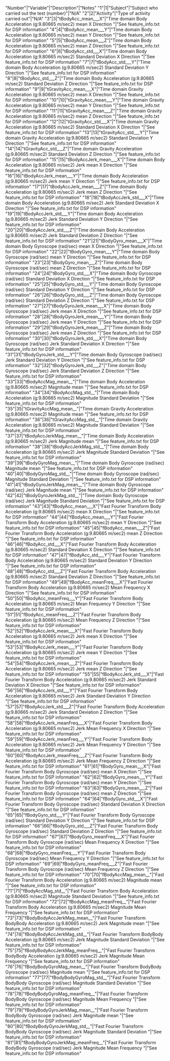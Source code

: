"Number"|"Variable"|"Description"|"Notes"
"1"|1|"Subject"|"Subject who carried out the test (number)"|"N/A"
"2"|2|"Activity"|"Type of activity carried out"|"N/A"
"3"|3|"tBodyAcc_mean___X"|"Time domain Body Acceleration (g:9.80665 m/sec2) mean  X Direction "|"See feature_info.txt for DSP information"
"4"|4|"tBodyAcc_mean___Y"|"Time domain Body Acceleration (g:9.80665 m/sec2) mean  Y Direction "|"See feature_info.txt for DSP information"
"5"|5|"tBodyAcc_mean___Z"|"Time domain Body Acceleration (g:9.80665 m/sec2) mean  Z Direction "|"See feature_info.txt for DSP information"
"6"|6|"tBodyAcc_std___X"|"Time domain Body Acceleration (g:9.80665 m/sec2)  Standard Deviation  X Direction "|"See feature_info.txt for DSP information"
"7"|7|"tBodyAcc_std___Y"|"Time domain Body Acceleration (g:9.80665 m/sec2)  Standard Deviation  Y Direction "|"See feature_info.txt for DSP information"
"8"|8|"tBodyAcc_std___Z"|"Time domain Body Acceleration (g:9.80665 m/sec2)  Standard Deviation  Z Direction "|"See feature_info.txt for DSP information"
"9"|9|"tGravityAcc_mean___X"|"Time domain Gravity Acceleration (g:9.80665 m/sec2) mean  X Direction "|"See feature_info.txt for DSP information"
"10"|10|"tGravityAcc_mean___Y"|"Time domain Gravity Acceleration (g:9.80665 m/sec2) mean  Y Direction "|"See feature_info.txt for DSP information"
"11"|11|"tGravityAcc_mean___Z"|"Time domain Gravity Acceleration (g:9.80665 m/sec2) mean  Z Direction "|"See feature_info.txt for DSP information"
"12"|12|"tGravityAcc_std___X"|"Time domain Gravity Acceleration (g:9.80665 m/sec2)  Standard Deviation  X Direction "|"See feature_info.txt for DSP information"
"13"|13|"tGravityAcc_std___Y"|"Time domain Gravity Acceleration (g:9.80665 m/sec2)  Standard Deviation  Y Direction "|"See feature_info.txt for DSP information"
"14"|14|"tGravityAcc_std___Z"|"Time domain Gravity Acceleration (g:9.80665 m/sec2)  Standard Deviation  Z Direction "|"See feature_info.txt for DSP information"
"15"|15|"tBodyAccJerk_mean___X"|"Time domain Body Acceleration (g:9.80665 m/sec2) Jerk mean  X Direction "|"See feature_info.txt for DSP information"
"16"|16|"tBodyAccJerk_mean___Y"|"Time domain Body Acceleration (g:9.80665 m/sec2) Jerk mean  Y Direction "|"See feature_info.txt for DSP information"
"17"|17|"tBodyAccJerk_mean___Z"|"Time domain Body Acceleration (g:9.80665 m/sec2) Jerk mean  Z Direction "|"See feature_info.txt for DSP information"
"18"|18|"tBodyAccJerk_std___X"|"Time domain Body Acceleration (g:9.80665 m/sec2) Jerk Standard Deviation  X Direction "|"See feature_info.txt for DSP information"
"19"|19|"tBodyAccJerk_std___Y"|"Time domain Body Acceleration (g:9.80665 m/sec2) Jerk Standard Deviation  Y Direction "|"See feature_info.txt for DSP information"
"20"|20|"tBodyAccJerk_std___Z"|"Time domain Body Acceleration (g:9.80665 m/sec2) Jerk Standard Deviation  Z Direction "|"See feature_info.txt for DSP information"
"21"|21|"tBodyGyro_mean___X"|"Time domain Body Gyroscope (rad/sec) mean  X Direction "|"See feature_info.txt for DSP information"
"22"|22|"tBodyGyro_mean___Y"|"Time domain Body Gyroscope (rad/sec) mean  Y Direction "|"See feature_info.txt for DSP information"
"23"|23|"tBodyGyro_mean___Z"|"Time domain Body Gyroscope (rad/sec) mean  Z Direction "|"See feature_info.txt for DSP information"
"24"|24|"tBodyGyro_std___X"|"Time domain Body Gyroscope (rad/sec)  Standard Deviation  X Direction "|"See feature_info.txt for DSP information"
"25"|25|"tBodyGyro_std___Y"|"Time domain Body Gyroscope (rad/sec)  Standard Deviation  Y Direction "|"See feature_info.txt for DSP information"
"26"|26|"tBodyGyro_std___Z"|"Time domain Body Gyroscope (rad/sec)  Standard Deviation  Z Direction "|"See feature_info.txt for DSP information"
"27"|27|"tBodyGyroJerk_mean___X"|"Time domain Body Gyroscope (rad/sec) Jerk mean  X Direction "|"See feature_info.txt for DSP information"
"28"|28|"tBodyGyroJerk_mean___Y"|"Time domain Body Gyroscope (rad/sec) Jerk mean  Y Direction "|"See feature_info.txt for DSP information"
"29"|29|"tBodyGyroJerk_mean___Z"|"Time domain Body Gyroscope (rad/sec) Jerk mean  Z Direction "|"See feature_info.txt for DSP information"
"30"|30|"tBodyGyroJerk_std___X"|"Time domain Body Gyroscope (rad/sec) Jerk Standard Deviation  X Direction "|"See feature_info.txt for DSP information"
"31"|31|"tBodyGyroJerk_std___Y"|"Time domain Body Gyroscope (rad/sec) Jerk Standard Deviation  Y Direction "|"See feature_info.txt for DSP information"
"32"|32|"tBodyGyroJerk_std___Z"|"Time domain Body Gyroscope (rad/sec) Jerk Standard Deviation  Z Direction "|"See feature_info.txt for DSP information"
"33"|33|"tBodyAccMag_mean__"|"Time domain Body Acceleration (g:9.80665 m/sec2) Magnitude mean "|"See feature_info.txt for DSP information"
"34"|34|"tBodyAccMag_std__"|"Time domain Body Acceleration (g:9.80665 m/sec2) Magnitude  Standard Deviation  "|"See feature_info.txt for DSP information"
"35"|35|"tGravityAccMag_mean__"|"Time domain Gravity Acceleration (g:9.80665 m/sec2) Magnitude mean "|"See feature_info.txt for DSP information"
"36"|36|"tGravityAccMag_std__"|"Time domain Gravity Acceleration (g:9.80665 m/sec2) Magnitude  Standard Deviation  "|"See feature_info.txt for DSP information"
"37"|37|"tBodyAccJerkMag_mean__"|"Time domain Body Acceleration (g:9.80665 m/sec2) Jerk Magnitude mean "|"See feature_info.txt for DSP information"
"38"|38|"tBodyAccJerkMag_std__"|"Time domain Body Acceleration (g:9.80665 m/sec2) Jerk Magnitude  Standard Deviation  "|"See feature_info.txt for DSP information"
"39"|39|"tBodyGyroMag_mean__"|"Time domain Body Gyroscope (rad/sec) Magnitude mean "|"See feature_info.txt for DSP information"
"40"|40|"tBodyGyroMag_std__"|"Time domain Body Gyroscope (rad/sec) Magnitude  Standard Deviation  "|"See feature_info.txt for DSP information"
"41"|41|"tBodyGyroJerkMag_mean__"|"Time domain Body Gyroscope (rad/sec) Jerk Magnitude mean "|"See feature_info.txt for DSP information"
"42"|42|"tBodyGyroJerkMag_std__"|"Time domain Body Gyroscope (rad/sec) Jerk Magnitude  Standard Deviation  "|"See feature_info.txt for DSP information"
"43"|43|"fBodyAcc_mean___X"|"Fast Fourier Transform Body Acceleration (g:9.80665 m/sec2) mean  X Direction "|"See feature_info.txt for DSP information"
"44"|44|"fBodyAcc_mean___Y"|"Fast Fourier Transform Body Acceleration (g:9.80665 m/sec2) mean  Y Direction "|"See feature_info.txt for DSP information"
"45"|45|"fBodyAcc_mean___Z"|"Fast Fourier Transform Body Acceleration (g:9.80665 m/sec2) mean  Z Direction "|"See feature_info.txt for DSP information"
"46"|46|"fBodyAcc_std___X"|"Fast Fourier Transform Body Acceleration (g:9.80665 m/sec2)  Standard Deviation  X Direction "|"See feature_info.txt for DSP information"
"47"|47|"fBodyAcc_std___Y"|"Fast Fourier Transform Body Acceleration (g:9.80665 m/sec2)  Standard Deviation  Y Direction "|"See feature_info.txt for DSP information"
"48"|48|"fBodyAcc_std___Z"|"Fast Fourier Transform Body Acceleration (g:9.80665 m/sec2)  Standard Deviation  Z Direction "|"See feature_info.txt for DSP information"
"49"|49|"fBodyAcc_meanFreq___X"|"Fast Fourier Transform Body Acceleration (g:9.80665 m/sec2)  Mean Frequency  X Direction "|"See feature_info.txt for DSP information"
"50"|50|"fBodyAcc_meanFreq___Y"|"Fast Fourier Transform Body Acceleration (g:9.80665 m/sec2)  Mean Frequency  Y Direction "|"See feature_info.txt for DSP information"
"51"|51|"fBodyAcc_meanFreq___Z"|"Fast Fourier Transform Body Acceleration (g:9.80665 m/sec2)  Mean Frequency  Z Direction "|"See feature_info.txt for DSP information"
"52"|52|"fBodyAccJerk_mean___X"|"Fast Fourier Transform Body Acceleration (g:9.80665 m/sec2) Jerk mean  X Direction "|"See feature_info.txt for DSP information"
"53"|53|"fBodyAccJerk_mean___Y"|"Fast Fourier Transform Body Acceleration (g:9.80665 m/sec2) Jerk mean  Y Direction "|"See feature_info.txt for DSP information"
"54"|54|"fBodyAccJerk_mean___Z"|"Fast Fourier Transform Body Acceleration (g:9.80665 m/sec2) Jerk mean  Z Direction "|"See feature_info.txt for DSP information"
"55"|55|"fBodyAccJerk_std___X"|"Fast Fourier Transform Body Acceleration (g:9.80665 m/sec2) Jerk Standard Deviation  X Direction "|"See feature_info.txt for DSP information"
"56"|56|"fBodyAccJerk_std___Y"|"Fast Fourier Transform Body Acceleration (g:9.80665 m/sec2) Jerk Standard Deviation  Y Direction "|"See feature_info.txt for DSP information"
"57"|57|"fBodyAccJerk_std___Z"|"Fast Fourier Transform Body Acceleration (g:9.80665 m/sec2) Jerk Standard Deviation  Z Direction "|"See feature_info.txt for DSP information"
"58"|58|"fBodyAccJerk_meanFreq___X"|"Fast Fourier Transform Body Acceleration (g:9.80665 m/sec2) Jerk Mean Frequency  X Direction "|"See feature_info.txt for DSP information"
"59"|59|"fBodyAccJerk_meanFreq___Y"|"Fast Fourier Transform Body Acceleration (g:9.80665 m/sec2) Jerk Mean Frequency  Y Direction "|"See feature_info.txt for DSP information"
"60"|60|"fBodyAccJerk_meanFreq___Z"|"Fast Fourier Transform Body Acceleration (g:9.80665 m/sec2) Jerk Mean Frequency  Z Direction "|"See feature_info.txt for DSP information"
"61"|61|"fBodyGyro_mean___X"|"Fast Fourier Transform Body Gyroscope (rad/sec) mean  X Direction "|"See feature_info.txt for DSP information"
"62"|62|"fBodyGyro_mean___Y"|"Fast Fourier Transform Body Gyroscope (rad/sec) mean  Y Direction "|"See feature_info.txt for DSP information"
"63"|63|"fBodyGyro_mean___Z"|"Fast Fourier Transform Body Gyroscope (rad/sec) mean  Z Direction "|"See feature_info.txt for DSP information"
"64"|64|"fBodyGyro_std___X"|"Fast Fourier Transform Body Gyroscope (rad/sec)  Standard Deviation  X Direction "|"See feature_info.txt for DSP information"
"65"|65|"fBodyGyro_std___Y"|"Fast Fourier Transform Body Gyroscope (rad/sec)  Standard Deviation  Y Direction "|"See feature_info.txt for DSP information"
"66"|66|"fBodyGyro_std___Z"|"Fast Fourier Transform Body Gyroscope (rad/sec)  Standard Deviation  Z Direction "|"See feature_info.txt for DSP information"
"67"|67|"fBodyGyro_meanFreq___X"|"Fast Fourier Transform Body Gyroscope (rad/sec)  Mean Frequency  X Direction "|"See feature_info.txt for DSP information"
"68"|68|"fBodyGyro_meanFreq___Y"|"Fast Fourier Transform Body Gyroscope (rad/sec)  Mean Frequency  Y Direction "|"See feature_info.txt for DSP information"
"69"|69|"fBodyGyro_meanFreq___Z"|"Fast Fourier Transform Body Gyroscope (rad/sec)  Mean Frequency  Z Direction "|"See feature_info.txt for DSP information"
"70"|70|"fBodyAccMag_mean__"|"Fast Fourier Transform Body Acceleration (g:9.80665 m/sec2) Magnitude mean "|"See feature_info.txt for DSP information"
"71"|71|"fBodyAccMag_std__"|"Fast Fourier Transform Body Acceleration (g:9.80665 m/sec2) Magnitude  Standard Deviation  "|"See feature_info.txt for DSP information"
"72"|72|"fBodyAccMag_meanFreq__"|"Fast Fourier Transform Body Acceleration (g:9.80665 m/sec2) Magnitude  Mean Frequency  "|"See feature_info.txt for DSP information"
"73"|73|"fBodyBodyAccJerkMag_mean__"|"Fast Fourier Transform BodyBody Acceleration (g:9.80665 m/sec2) Jerk Magnitude mean "|"See feature_info.txt for DSP information"
"74"|74|"fBodyBodyAccJerkMag_std__"|"Fast Fourier Transform BodyBody Acceleration (g:9.80665 m/sec2) Jerk Magnitude  Standard Deviation  "|"See feature_info.txt for DSP information"
"75"|75|"fBodyBodyAccJerkMag_meanFreq__"|"Fast Fourier Transform BodyBody Acceleration (g:9.80665 m/sec2) Jerk Magnitude  Mean Frequency  "|"See feature_info.txt for DSP information"
"76"|76|"fBodyBodyGyroMag_mean__"|"Fast Fourier Transform BodyBody Gyroscope (rad/sec) Magnitude mean "|"See feature_info.txt for DSP information"
"77"|77|"fBodyBodyGyroMag_std__"|"Fast Fourier Transform BodyBody Gyroscope (rad/sec) Magnitude  Standard Deviation  "|"See feature_info.txt for DSP information"
"78"|78|"fBodyBodyGyroMag_meanFreq__"|"Fast Fourier Transform BodyBody Gyroscope (rad/sec) Magnitude  Mean Frequency  "|"See feature_info.txt for DSP information"
"79"|79|"fBodyBodyGyroJerkMag_mean__"|"Fast Fourier Transform BodyBody Gyroscope (rad/sec) Jerk Magnitude mean "|"See feature_info.txt for DSP information"
"80"|80|"fBodyBodyGyroJerkMag_std__"|"Fast Fourier Transform BodyBody Gyroscope (rad/sec) Jerk Magnitude  Standard Deviation  "|"See feature_info.txt for DSP information"
"81"|81|"fBodyBodyGyroJerkMag_meanFreq__"|"Fast Fourier Transform BodyBody Gyroscope (rad/sec) Jerk Magnitude  Mean Frequency  "|"See feature_info.txt for DSP information"
